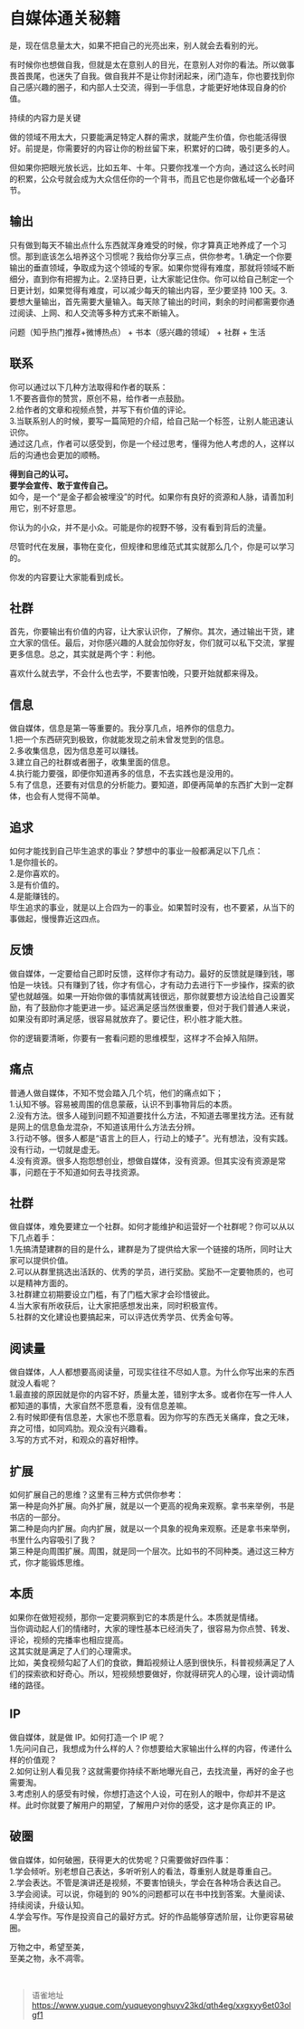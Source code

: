 # 自媒体通关秘籍
是，现在信息量太大，如果不把自己的光亮出来，别人就会去看别的光。

有时候你也想做自我，但就是太在意别人的目光，在意别人对你的看法。所以做事畏首畏尾，也迷失了自我。做自我并不是让你封闭起来，闭门造车，你也要找到你自己感兴趣的圈子，和内部人士交流，得到一手信息，才能更好地体现自身的价值。

持续的内容力是关键

做的领域不用太大，只要能满足特定人群的需求，就能产生价值，你也能活得很好。前提是，你需要好的内容让你的粉丝留下来，积累好的口碑，吸引更多的人。

但如果你把眼光放长远，比如五年、十年。只要你找准一个方向，通过这么长时间的积累，公众号就会成为大众信任你的一个背书，而且它也是你做私域一个必备环节。

## 输出

只有做到每天不输出点什么东西就浑身难受的时候，你才算真正地养成了一个习惯。那到底该怎么培养这个习惯呢？我给你分享三点，供你参考。1.确定一个你要输出的垂直领域，争取成为这个领域的专家。如果你觉得有难度，那就将领域不断细分，直到你有把握为止。2.坚持日更，让大家能记住你。你可以给自己制定一个日更计划，如果觉得有难度，可以减少每天的输出内容，至少要坚持 100 天。3.要想大量输出，首先需要大量输入。每天除了输出的时间，剩余的时间都需要你通过阅读、上网、和人交流等多种方式来不断输入。

问题（知乎热门推荐+微博热点） + 书本（感兴趣的领域） + 社群 + 生活

## 联系

你可以通过以下几种方法取得和作者的联系：  
1.不要吝啬你的赞赏，原创不易，给作者一点鼓励。  
2.给作者的文章和视频点赞，并写下有价值的评论。  
3.当联系别人的时候，要写一篇简短的介绍，给自己贴一个标签，让别人能迅速认识你。  
通过这几点，作者可以感受到，你是一个经过思考，懂得为他人考虑的人，这样以后的沟通也会更加的顺畅。

**得到自己的认可。**  
**要学会宣传、敢于宣传自己。**  
如今，是一个“是金子都会被埋没”的时代。如果你有良好的资源和人脉，请善加利用它，别不好意思。

你认为的小众，并不是小众。可能是你的视野不够，没有看到背后的流量。

尽管时代在发展，事物在变化，但规律和思维范式其实就那么几个，你是可以学习的。

你发的内容要让大家能看到成长。

## 社群

首先，你要输出有价值的内容，让大家认识你，了解你。其次，通过输出干货，建立大家的信任。最后，对你感兴趣的人就会加你好友，你们就可以私下交流，掌握更多信息。总之，其实就是两个字：利他。

喜欢什么就去学，不会什么也去学，不要害怕晚，只要开始就都来得及。

## 信息

做自媒体，信息是第一等重要的。我分享几点，培养你的信息力。  
1.把一个东西研究到极致，你就能发现之前未曾发觉到的信息。  
2.多收集信息，因为信息差可以赚钱。  
3.建立自己的社群或者圈子，收集里面的信息。  
4.执行能力要强，即便你知道再多的信息，不去实践也是没用的。  
5.有了信息，还要有对信息的分析能力。要知道，即便再简单的东西扩大到一定群体，也会有人觉得不简单。

## 追求

如何才能找到自己毕生追求的事业？梦想中的事业一般都满足以下几点：  
1.是你擅长的。  
2.是你喜欢的。  
3.是有价值的。  
4.是能赚钱的。  
毕生追求的事业，就是以上合四为一的事业。如果暂时没有，也不要紧，从当下的事做起，慢慢靠近这四点。

## 反馈

做自媒体，一定要给自己即时反馈，这样你才有动力。最好的反馈就是赚到钱，哪怕是一块钱。只有赚到了钱，你才有信心，才有动力去进行下一步操作，探索的欲望也就越强。如果一开始你做的事情就离钱很远，那你就要想方设法给自己设置奖励，有了鼓励你才能更进一步。延迟满足感当然很重要，但对于我们普通人来说，如果没有即时满足感，很容易就放弃了。要记住，积小胜才能大胜。

你的逻辑要清晰，你要有一套看问题的思维模型，这样才不会掉入陷阱。

## 痛点

普通人做自媒体，不知不觉会踏入几个坑，他们的痛点如下；  
1.认知不够。容易被周围的信息蒙蔽，认识不到事物背后的本质。  
2.没有方法。很多人碰到问题不知道要找什么方法，不知道去哪里找方法。还有就是网上的信息鱼龙混杂，不知道该用什么方法去分辨。  
3.行动不够。很多人都是“语言上的巨人，行动上的矮子”。光有想法，没有实践。没有行动，一切就是虚无。  
4.没有资源。很多人抱怨想创业，想做自媒体，没有资源。但其实没有资源是常事，问题在于不知道如何去寻找资源。

## 社群

做自媒体，难免要建立一个社群。如何才能维护和运营好一个社群呢？你可以从以下几点着手：  
1.先搞清楚建群的目的是什么，建群是为了提供给大家一个链接的场所，同时让大家可以提供价值。  
2.可以从群里挑选出活跃的、优秀的学员，进行奖励。奖励不一定要物质的，也可以是精神方面的。  
3.社群建立初期要设立门槛，有了门槛大家才会珍惜彼此。  
4.当大家有所收获后，让大家把感想发出来，同时积极宣传。  
5.社群的文化建设也要搞起来，可以评选优秀学员、优秀金句等。

## 阅读量

做自媒体，人人都想要高阅读量，可现实往往不尽如人意。为什么你写出来的东西就没人看呢？  
1.最直接的原因就是你的内容不好，质量太差，错别字太多。或者你在写一件人人都知道的事情，大家自然不愿意看，没有信息差嘛。  
2.有时候即便有信息差，大家也不愿意看。因为你写的东西无关痛痒，食之无味，弃之可惜，如同鸡肋。观众没有兴趣看。  
3.写的方式不对，和观众的喜好相悖。

## 扩展

如何扩展自己的思维？这里有三种方式供你参考：  
第一种是向外扩展。向外扩展，就是以一个更高的视角来观察。拿书来举例，书是书店的一部分。  
第二种是向内扩展。向内扩展，就是以一个具象的视角来观察。还是拿书来举例，书里什么内容吸引了我？  
第三种是向周围扩展。周围，就是同一个层次。比如书的不同种类。通过这三种方式，你才能锻炼思维。

## 本质

如果你在做短视频，那你一定要洞察到它的本质是什么。本质就是情绪。  
当你调动起人们的情绪时，大家的理性基本已经消失了，很容易为你点赞、转发、评论，视频的完播率也相应提高。  
这其实就是满足了人们的心理需求。  
比如，美食视频勾起了人们的食欲，舞蹈视频让人感到很快乐，科普视频满足了人们的探索欲和好奇心。所以，短视频想要做好，你就得研究人的心理，设计调动情绪的路径。

## IP

做自媒体，就是做 IP。如何打造一个 IP 呢？  
1.先问问自己，我想成为什么样的人？你想要给大家输出什么样的内容，传递什么样的价值观？  
2.如何让别人看见我？这就需要你持续不断地曝光自己，去找流量，再好的金子也需要淘。  
3.考虑别人的感受有时候，你想打造这个人设，可在别人的眼中，你却并不是这样。此时你就要了解用户的期望，了解用户对你的感受，这才是你真正的 IP。

## 破圈

做自媒体，如何破圈，获得更大的优势呢？只需要做好四件事：  
1.学会倾听。别老想自己表达，多听听别人的看法，尊重别人就是尊重自己。  
2.学会表达。不管是演讲还是视频，不要害怕镜头，学会在各种场合表达自己。  
3.学会阅读。可以说，你碰到的 90%的问题都可以在书中找到答案。大量阅读、持续阅读，升级认知。  
4.学会写作。写作是投资自己的最好方式。好的作品能够穿透阶层，让你更容易破圈。

万物之中，希望至美，  
至美之物，永不凋零。

<br>
  
> 语雀地址 https://www.yuque.com/yuqueyonghuyv23kd/qth4eg/xxgxyy6et03olgf1